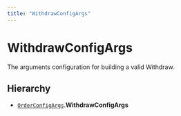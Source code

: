 ```yaml
---
title: "WithdrawConfigArgs"
---
```


# WithdrawConfigArgs

The arguments configuration for building a valid Withdraw.

## Hierarchy

- [`OrderConfigArgs`](OrderConfigArgs.md).**WithdrawConfigArgs**
